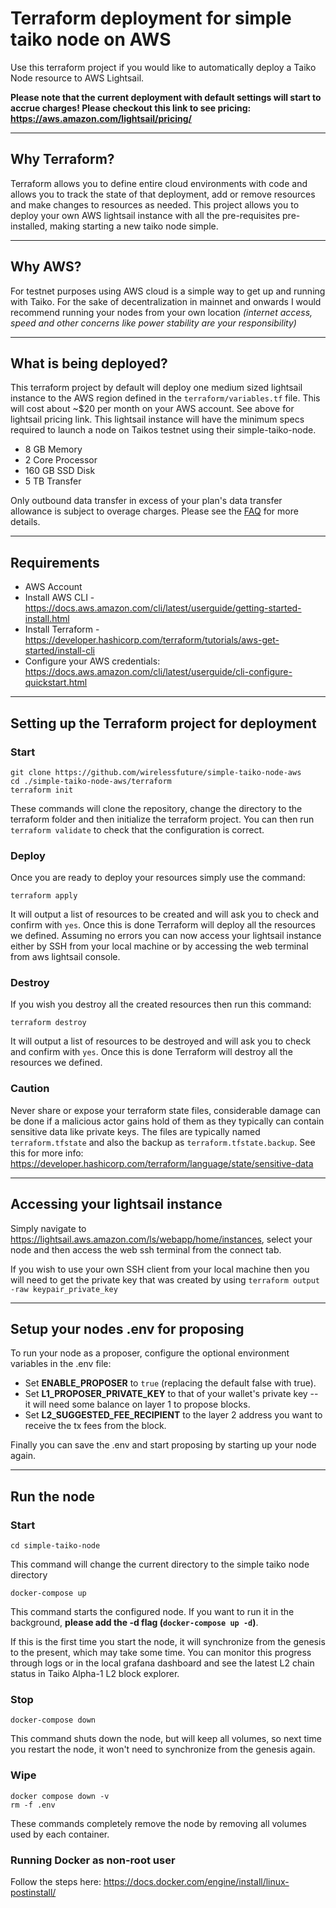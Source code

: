 # Terraform deployment for simple taiko node on AWS
Use this terraform project if you would like to automatically deploy a Taiko Node resource to AWS Lightsail.

**Please note that the current deployment with default settings will start to accrue charges! Please checkout
this link to see pricing: https://aws.amazon.com/lightsail/pricing/**

---

## Why Terraform?
Terraform allows you to define entire cloud environments with code and allows you to track the state of that deployment, add or remove resources and make changes to resources as needed. This project allows you to deploy your own AWS lightsail instance with all the pre-requisites pre-installed, making starting a new taiko node simple. 

---

## Why AWS?
For testnet purposes using AWS cloud is a simple way to get up and running with Taiko. For the sake of decentralization in mainnet and onwards I would recommend running your nodes from your own location *(internet access, speed and other concerns like power stability are your responsibility)*

---

## What is being deployed?
This terraform project by default will deploy one medium sized lightsail instance to the AWS region defined in the `terraform/variables.tf` file. This will cost about ~$20 per month on your AWS account. See above for lightsail pricing link. This lightsail instance will have the minimum specs required to launch a node on Taikos testnet using their simple-taiko-node. 

- 8 GB Memory
- 2 Core Processor
- 160 GB SSD Disk
- 5 TB Transfer

Only outbound data transfer in excess of your plan's data transfer allowance is subject to overage charges. Please see the [FAQ](https://aws.amazon.com/lightsail/faq/) for more details. 

---

## Requirements
* AWS Account
* Install AWS CLI - https://docs.aws.amazon.com/cli/latest/userguide/getting-started-install.html
* Install Terraform - https://developer.hashicorp.com/terraform/tutorials/aws-get-started/install-cli
* Configure your AWS credentials: https://docs.aws.amazon.com/cli/latest/userguide/cli-configure-quickstart.html

---

## Setting up the Terraform project for deployment
### Start
```
git clone https://github.com/wirelessfuture/simple-taiko-node-aws
cd ./simple-taiko-node-aws/terraform
terraform init
```

These commands will clone the repository, change the directory to the terraform folder and then initialize the terraform project. You can then run `terraform validate` to check that the configuration is correct.

### Deploy
Once you are ready to deploy your resources simply use the command:
```
terraform apply
```

It will output a list of resources to be created and will ask you to check and confirm with `yes`. Once this is done Terraform will deploy all the resources we defined. Assuming no errors you can now access your lightsail instance either by SSH from your local machine or by accessing the web terminal from aws lightsail console. 

### Destroy
If you wish you destroy all the created resources then run this command:
```
terraform destroy
```

It will output a list of resources to be destroyed and will ask you to check and confirm with `yes`. Once this is done Terraform will destroy all the resources we defined.

### Caution
Never share or expose your terraform state files, considerable damage can be done if a malicious actor gains hold of them as they typically can contain sensitive data like private keys. The files are typically named `terraform.tfstate` and also the backup as `terraform.tfstate.backup`. See this for more info: https://developer.hashicorp.com/terraform/language/state/sensitive-data

---

## Accessing your lightsail instance
Simply navigate to https://lightsail.aws.amazon.com/ls/webapp/home/instances, select your node and then access the web ssh terminal from the connect tab.

If you wish to use your own SSH client from your local machine then you will need to get the private key that was created by using `terraform output -raw keypair_private_key`

---

## Setup your nodes .env for proposing
To run your node as a proposer, configure the optional environment variables in the .env file:

* Set **ENABLE_PROPOSER** to `true` (replacing the default false with true).
* Set **L1_PROPOSER_PRIVATE_KEY** to that of your wallet's private key -- it will need some balance on layer 1 to propose blocks.
* Set **L2_SUGGESTED_FEE_RECIPIENT** to the layer 2 address you want to receive the tx fees from the block.

Finally you can save the .env and start proposing by starting up your node again.

---

## Run the node
### Start
```
cd simple-taiko-node
```

This command will change the current directory to the simple taiko node directory

```
docker-compose up
```

This command starts the configured node. If you want to run it in the background, **please add the -d flag (`docker-compose up -d`)**.

If this is the first time you start the node, it will synchronize from the genesis to the present, which may take some time. You can monitor this progress through logs or in the local grafana dashboard and see the latest L2 chain status in Taiko Alpha-1 L2 block explorer.

### Stop
```
docker-compose down
```

This command shuts down the node, but will keep all volumes, so next time you restart the node, it won't need to synchronize from the genesis again.

### Wipe
```
docker compose down -v
rm -f .env
```

These commands completely remove the node by removing all volumes used by each container.

### Running Docker as non-root user
Follow the steps here: 
https://docs.docker.com/engine/install/linux-postinstall/ 